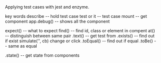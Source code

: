 Applying test cases with jest and enzyme.

key words
describe  -- hold test case
test or it -- test case
mount  -- get component
app.debug() -- shows all the component

expect() -- what to expect
find() -- find id, class or element in compent
at()  -- distinguish between same pair
.text() -- get test from
.exists() -- find out if exist
simulate('', cb)  change or click
.toEqual() -- find out if equal
.toBe() -- same as equal

.state() -- get state from components 
